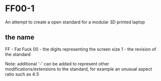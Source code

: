 # FF00-1

An attempt to create a open standard for a modular 3D printed laptop


## the name
FF - Fat Fuck
00 - the digits representing the screen size
1 - the revision of the standard

Note: additional '-' can be added to represent other modifications/extensions to the standard, for example an unusual aspect ratio such as 4:3

